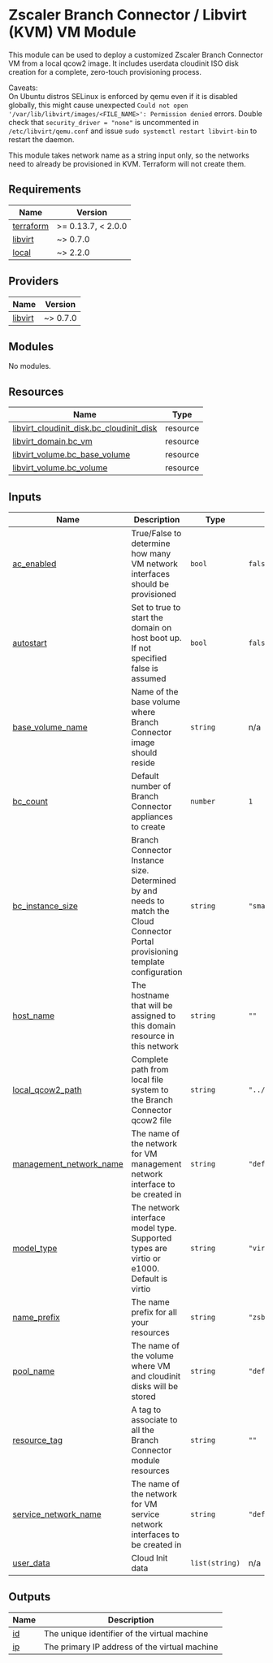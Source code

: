 # Zscaler Branch Connector / Libvirt (KVM) VM Module

This module can be used to deploy a customized Zscaler Branch Connector VM from a local qcow2 image. It includes userdata cloudinit ISO disk creation for a complete, zero-touch provisioning process.

Caveats:<br>
On Ubuntu distros SELinux is enforced by qemu even if it is disabled globally, this might cause unexpected `Could not open '/var/lib/libvirt/images/<FILE_NAME>': Permission denied` errors. Double check that `security_driver = "none"` is uncommented in `/etc/libvirt/qemu.conf` and issue `sudo systemctl restart libvirt-bin` to restart the daemon.<br>

This module takes network name as a string input only, so the networks need to already be provisioned in KVM. Terraform will not create them.

<!-- BEGINNING OF PRE-COMMIT-TERRAFORM DOCS HOOK -->
## Requirements

| Name | Version |
|------|---------|
| <a name="requirement_terraform"></a> [terraform](#requirement\_terraform) | >= 0.13.7, < 2.0.0 |
| <a name="requirement_libvirt"></a> [libvirt](#requirement\_libvirt) | ~> 0.7.0 |
| <a name="requirement_local"></a> [local](#requirement\_local) | ~> 2.2.0 |

## Providers

| Name | Version |
|------|---------|
| <a name="provider_libvirt"></a> [libvirt](#provider\_libvirt) | ~> 0.7.0 |

## Modules

No modules.

## Resources

| Name | Type |
|------|------|
| [libvirt_cloudinit_disk.bc_cloudinit_disk](https://registry.terraform.io/providers/dmacvicar/libvirt/latest/docs/resources/cloudinit_disk) | resource |
| [libvirt_domain.bc_vm](https://registry.terraform.io/providers/dmacvicar/libvirt/latest/docs/resources/domain) | resource |
| [libvirt_volume.bc_base_volume](https://registry.terraform.io/providers/dmacvicar/libvirt/latest/docs/resources/volume) | resource |
| [libvirt_volume.bc_volume](https://registry.terraform.io/providers/dmacvicar/libvirt/latest/docs/resources/volume) | resource |

## Inputs

| Name | Description | Type | Default | Required |
|------|-------------|------|---------|:--------:|
| <a name="input_ac_enabled"></a> [ac\_enabled](#input\_ac\_enabled) | True/False to determine how many VM network interfaces should be provisioned | `bool` | `false` | no |
| <a name="input_autostart"></a> [autostart](#input\_autostart) | Set to true to start the domain on host boot up. If not specified false is assumed | `bool` | `false` | no |
| <a name="input_base_volume_name"></a> [base\_volume\_name](#input\_base\_volume\_name) | Name of the base volume where Branch Connector image should reside | `string` | n/a | yes |
| <a name="input_bc_count"></a> [bc\_count](#input\_bc\_count) | Default number of Branch Connector appliances to create | `number` | `1` | no |
| <a name="input_bc_instance_size"></a> [bc\_instance\_size](#input\_bc\_instance\_size) | Branch Connector Instance size. Determined by and needs to match the Cloud Connector Portal provisioning template configuration | `string` | `"small"` | no |
| <a name="input_host_name"></a> [host\_name](#input\_host\_name) | The hostname that will be assigned to this domain resource in this network | `string` | `""` | no |
| <a name="input_local_qcow2_path"></a> [local\_qcow2\_path](#input\_local\_qcow2\_path) | Complete path from local file system to the Branch Connector qcow2 file | `string` | `"../../examples/branchconnector.qcow2"` | no |
| <a name="input_management_network_name"></a> [management\_network\_name](#input\_management\_network\_name) | The name of the network for VM management network interface to be created in | `string` | `"default"` | no |
| <a name="input_model_type"></a> [model\_type](#input\_model\_type) | The network interface model type. Supported types are virtio or e1000. Default is virtio | `string` | `"virtio"` | no |
| <a name="input_name_prefix"></a> [name\_prefix](#input\_name\_prefix) | The name prefix for all your resources | `string` | `"zsbc"` | no |
| <a name="input_pool_name"></a> [pool\_name](#input\_pool\_name) | The name of the volume where VM and cloudinit disks will be stored | `string` | `"default"` | no |
| <a name="input_resource_tag"></a> [resource\_tag](#input\_resource\_tag) | A tag to associate to all the Branch Connector module resources | `string` | `""` | no |
| <a name="input_service_network_name"></a> [service\_network\_name](#input\_service\_network\_name) | The name of the network for VM service network interfaces to be created in | `string` | `"default"` | no |
| <a name="input_user_data"></a> [user\_data](#input\_user\_data) | Cloud Init data | `list(string)` | n/a | yes |

## Outputs

| Name | Description |
|------|-------------|
| <a name="output_id"></a> [id](#output\_id) | The unique identifier of the virtual machine |
| <a name="output_ip"></a> [ip](#output\_ip) | The primary IP address of the virtual machine |
<!-- END OF PRE-COMMIT-TERRAFORM DOCS HOOK -->
